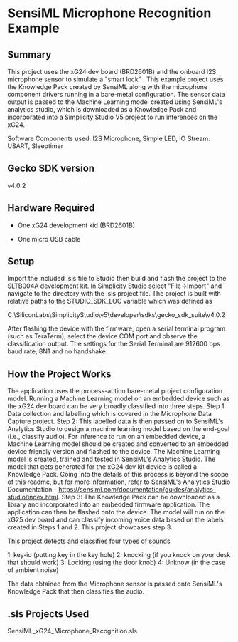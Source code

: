 
# SensiML Microphone Recognition Example #

## Summary ##

This project uses the xG24 dev board (BRD2601B) and the onboard I2S microphone sensor to simulate a "smart lock" . This example project uses the Knowledge Pack created by SensiML along with the microphone component drivers running in a bare-metal configuration. The sensor data output is passed to the Machine Learning model created using SensiML's analytics studio, which is downloaded as a Knowledge Pack and incorporated into a Simplicity Studio V5 project to run inferences on the xG24.

Software Components used: I2S Microphone, Simple LED, IO Stream: USART, Sleeptimer

## Gecko SDK version ##

v4.0.2

## Hardware Required ##

- One xG24 development kid (BRD2601B)

- One micro USB cable

## Setup ##

Import the included .sls file to Studio then build and flash the project to the SLTB004A development kit.
In Simplicity Studio select "File->Import" and navigate to the directory with the .sls project file.
The project is built with relative paths to the STUDIO_SDK_LOC variable which was defined as

C:\SiliconLabs\SimplicityStudio\v5\developer\sdks\gecko_sdk_suite\v4.0.2

After flashing the device with the firmware, open a serial terminal program (such as TeraTerm), select the device COM port and observe the classification output. The settings for the Serial Terminal are 912600 bps baud rate, 8N1 and no handshake. 

## How the Project Works ##

The application uses the process-action bare-metal project configuration model. Running a Machine Learning model on an embedded device such as the xG24 dev board can be very broadly classified into three steps. 
Step 1: Data collection and labelling which is covered in the Microphone Data Capture project. 
Step 2: This labelled data is then passed on to SensiML's Analytics Studio to design a machine learning model based on the end-goal (i.e., classify audio). For inference to run on an embedded device, a Machine Learning model should be created and converted to an embedded device friendly version and flashed to the device. The Machine Learning model is created, trained and tested in SensiML's Analytics Studio. The model that gets generated for the xG24 dev kit device is called a Knowledge Pack. Going into the details of this process is beyond the scope of this readme, but for more information, refer to SensiML's Analytics Studio Documentation - https://sensiml.com/documentation/guides/analytics-studio/index.html. 
Step 3:  The Knowledge Pack can be downloaded as a library and incorporated into an embedded firmware application. The application can then be flashed onto the device. The model will run on the xG25 dev board and can classify incoming voice data based on the labels created in Steps 1 and 2. This project showcases step 3. 

This project detects and classifies four types of sounds 

1: key-io (putting key in the key hole)
2: knocking (if you knock on your desk that should work)
3: Locking (using the door knob)
4: Unknow (in the case of ambient noise)

The data obtained from the Microphone sensor is passed onto SensiML's Knowledge Pack that then classifies the audio. 

## .sls Projects Used ##

SensiML_xG24_Microphone_Recognition.sls

